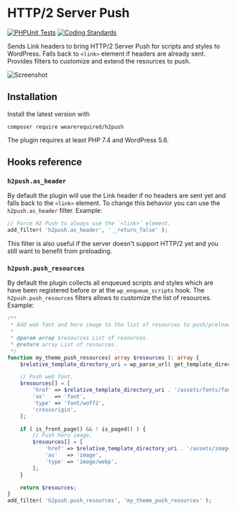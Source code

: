 # HTTP/2 Server Push

[![PHPUnit Tests](https://github.com/wearerequired/h2push/actions/workflows/phpunit-tests.yml/badge.svg)](https://github.com/wearerequired/h2push/actions/workflows/phpunit-tests.yml) [![Coding Standards](https://github.com/wearerequired/h2push/actions/workflows/coding-standards.yml/badge.svg)](https://github.com/wearerequired/h2push/actions/workflows/coding-standards.yml)

Sends Link headers to bring HTTP/2 Server Push for scripts and styles to WordPress. Falls back to `<link>` element if headers are already sent.  
Provides filters to customize and extend the resources to push.

![Screenshot](https://user-images.githubusercontent.com/617637/31279476-7c3dffd6-aaa9-11e7-91d8-57ec4435d067.png)

## Installation

Install the latest version with

`composer require wearerequired/h2push`

The plugin requires at least PHP 7.4 and WordPress 5.6.

## Hooks reference

### `h2push.as_header`

By default the plugin will use the Link header if no headers are sent yet and falls back to the `<link>` element. To change this behavior you can use the `h2push.as_header` filter. Example:

```php
// Force H2 Push to always use the `<link>` element.
add_filter( 'h2push.as_header', '__return_false' );
```

This filter is also useful if the server doesn't support HTTP/2 yet and you still want to benefit from preloading.

### `h2push.push_resources`

By default the plugin collects all enqueued scripts and styles which are have been registered before or at the `wp_enqueue_scripts` hook. The `h2push.push_resources` filters allows to customize the list of resources. Example:

```php
/**
 * Add web font and hero image to the list of resources to push/preload.
 *
 * @param array $resources List of resources.
 * @return array List of resources.
 */
function my_theme_push_resources( array $resources ): array {
	$relative_template_directory_uri = wp_parse_url( get_template_directory_uri(), PHP_URL_PATH );

	// Push web font.
	$resources[] = [
		'href' => $relative_template_directory_uri . '/assets/fonts/fancy.woff2',
		'as'   => 'font',
		'type' => 'font/woff2',
		'crossorigin',
	];

	if ( is_front_page() && ! is_paged() ) {
		// Push hero image.
		$resources[] = [
			'href' => $relative_template_directory_uri . '/assets/images/hero.webp',
			'as'   => 'image',
			'type' => 'image/webp',
		];
	}

	return $resources;
}
add_filter( 'h2push.push_resources', 'my_theme_push_resources' );
```
